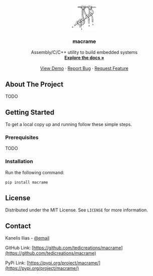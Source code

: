 <!-- PROJECT LOGO -->
<br />
<p align="center">
  <a href="https://github.com/tedicreations/macrame">
    <img src="https://raw.githubusercontent.com/TediCreations/macrame/master/images/logo.png?token=ABT27TS52XRQKM25EB3KM2TA4YHIG" alt="Logo" width="80" height="80">
  </a>

  <h3 align="center">macrame</h3>

  <p align="center">
    Assembly/C/C++ utility to build embedded systems
    <br />
    <a href="https://github.com/tedicreations/macrame"><strong>Explore the docs »</strong></a>
    <br />
    <br />
    <a href="https://github.com/tedicreations/macrame">View Demo</a>
    ·
    <a href="https://github.com/tedicreations/macrame/issues">Report Bug</a>
    ·
    <a href="https://github.com/tedicreations/macrame/issues">Request Feature</a>
  </p>
</p>

<!-- ABOUT THE PROJECT -->
## About The Project

TODO

<!-- GETTING STARTED -->
## Getting Started

To get a local copy up and running follow these simple steps.


### Prerequisites

TODO


### Installation

Run the following command:

```sh
pip install macrame
```

<!-- LICENSE -->
## License

Distributed under the MIT License. See `LICENSE` for more information.


<!-- CONTACT -->
## Contact

Kanelis Ilias - [@email](mailto:hkanelhs@yahoo.gr)

GitHub Link: [https://github.com/tedicreations/macrame](https://github.com/tedicreations/macrame)

PyPi Link: [https://pypi.org/project/macrame/](https://pypi.org/project/macrame/)
